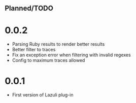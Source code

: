 ## Planned/TODO

# 0.0.2

- Parsing Ruby results to render better results
- Better filter to traces
- Fix an exception error when filtering with invalid regexes
- Config to maximum traces allowed

# 0.0.1

- First version of Lazuli plug-in
